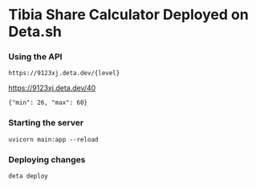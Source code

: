 # Tibia Share Calculator Deployed on Deta.sh

### Using the API
`https://9123xj.deta.dev/{level}`

https://9123xj.deta.dev/40

`{"min": 26,
"max": 60}`

### Starting the server

`uvicorn main:app --reload`

### Deploying changes

`deta deploy`
